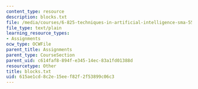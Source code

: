 ```yaml
---
content_type: resource
description: blocks.txt
file: /media/courses/6-825-techniques-in-artificial-intelligence-sma-5504-fall-2002/615ae1cd8c2e15eef82f2f53899c06c3_blocks.txt
file_type: text/plain
learning_resource_types:
- Assignments
ocw_type: OCWFile
parent_title: Assignments
parent_type: CourseSection
parent_uid: c614faf8-894f-e345-14ec-83a1fd01388d
resourcetype: Other
title: blocks.txt
uid: 615ae1cd-8c2e-15ee-f82f-2f53899c06c3
---
```


